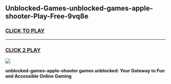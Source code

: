 
## Unblocked-Games-unblocked-games-apple-shooter-Play-Free-9vq8e
<h3>
<a href="https://premium76.site?title=unblocked-games-apple-shooter&ref=22A">CLICK TO PLAY</a></h3>
<hr>

<h3>
<a href="https://premium76.site?title=unblocked-games-apple-shooter&ref=22A">CLICK 2 PLAY</a>
  
</h3>

<a href="https://premium76.site?title=unblocked-games-apple-shooter&ref=22A"><img src="https://clearcache.store/games.png"></a>


**unblocked-games-apple-shooter games unblocked: Your Gateway to Fun and Accessible Online Gaming**

